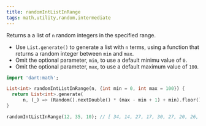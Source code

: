 ```yaml
---
title: randomIntListInRange
tags: math,utility,random,intermediate
---
```


Returns a a list of `n` random integers in the specified range.

- Use `List.generate()` to generate a list with `n` terms, using a function that returns a random integer between `min` and `max`.
- Omit the optional parameter, `min`, to use a default minimu value of `0`.
- Omit the optional parameter, `max`, to use a default maximum value of `100`.

```dart
import 'dart:math';

List<int> randomIntListInRange(n, {int min = 0, int max = 100}) {
  return List<int>.generate(
      n, (_) => (Random().nextDouble() * (max - min + 1) + min).floor());
}
```

```dart
randomIntListInRange(12, 35, 10); // [ 34, 14, 27, 17, 30, 27, 20, 26, 21, 14 ]
```
